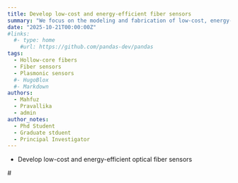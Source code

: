 ```yaml
---
title: Develop low-cost and energy-efficient fiber sensors
summary: "We focus on the modeling and fabrication of low-cost, energy-efficient fiber sensors designed for precise and scalable sensing applications. By combining advanced optical simulations with innovative fabrication techniques, our work aims to create sustainable fiber-based solutions for environmental, biomedical, and industrial monitoring."
date: "2025-10-21T00:00:00Z"
#links:
  #- type: home
    #url: https://github.com/pandas-dev/pandas
tags:
  - Hollow-core fibers
  - Fiber sensors
  - Plasmonic sensors
  #- HugoBlox
  #- Markdown
authors:
  - Mahfuz
  - Pravallika
  - admin
author_notes:
  - Phd Student
  - Graduate stduent
  - Principal Investigator
---
```


- Develop low-cost and energy-efficient optical fiber sensors 

#<!--more-->

